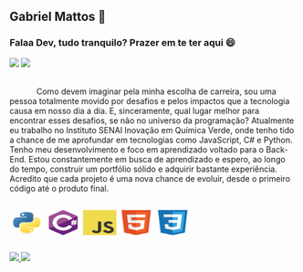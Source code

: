 ## Gabriel Mattos 👋
<h3 align="left">Falaa Dev, tudo tranquilo? Prazer em te ter aqui 😄</h3>


<div>
          <img height:="180em" src="https://github-readme-stats.vercel.app/api?username=scxttzx&show_icons=true&theme=dark&include_all_commits=true&count_private=true"/>
          <img height:="180em" src="https://github-readme-stats.vercel.app/api/top-langs/?username=scxttzx&layout=compact&langs_count=16&theme=dark"/>
</div><br>


<p>&nbsp&nbsp&nbsp&nbsp&nbsp&nbsp&nbsp&nbsp&nbsp&nbsp&nbsp&nbspComo devem imaginar pela minha escolha de carreira, sou uma pessoa totalmente movido por desafios e pelos impactos que a tecnologia causa em nosso dia a dia. E, sinceramente, qual lugar melhor para encontrar esses desafios, se não no universo da programação? Atualmente eu trabalho no Instituto SENAI Inovação em Química Verde, onde tenho tido a chance de me aprofundar em tecnologias como JavaScript, C# e Python. Tenho meu desenvolvimento e foco em aprendizado voltado para o Back-End. Estou constantemente em busca de aprendizado e espero, ao longo do tempo, construir um portfólio sólido e adquirir bastante experiência. Acredito que cada projeto é uma nova chance de evoluir, desde o primeiro código até o produto final.</p>

##



<div style="display: inline-block">
          <img align="center" height="45" width="60" src="https://raw.githubusercontent.com/devicons/devicon/master/icons/python/python-original.svg"/>
          <img align="center" height="45" width="60" src="https://raw.githubusercontent.com/devicons/devicon/master/icons/csharp/csharp-original.svg"/>
          <img align="center" height="45" width="60" src="https://raw.githubusercontent.com/devicons/devicon/master/icons/javascript/javascript-original.svg"/>
          <img align="center" height="45" width="60" src="https://raw.githubusercontent.com/devicons/devicon/master/icons/html5/html5-original.svg"/>
          <img align="center" height="45" width="60" src="https://raw.githubusercontent.com/devicons/devicon/master/icons/css3/css3-original.svg"/>
</div>

          
          
##
<a href="https://www.linkedin.com/in/gbmattos567/" target="_blank">
          <img src="https://img.shields.io/badge/-LinkedIn-%23007785?style=for-the-badge&logo=linkedin&logoColor=white" target="_blank"/>
</a>
<a href="mailto:gabrielmbserra@gmail.com">
  <img src="https://img.shields.io/badge/-Gmail-%23333?style=for-the-badge&logo=gmail&logoColor=white" target="_blank"/>
</a>



<!--
**scxttzx/scxttzx** is a ✨ _special_ ✨ repository because its `README.md` (this file) appears on your GitHub profile.

<a href="https://discord.gg/" target="_blank">
          <img src="https://img.shield.io/badge/Discord-7289DA?style=for-the-badge&logo=discord&logoColor=white" target="_blank"/>
</a>
Here are some ideas to get you started:

- 🔭 I’m currently working on ...
- 🌱 I’m currently learning ...
- 👯 I’m looking to collaborate on ...
- 🤔 I’m looking for help with ...
- 💬 Ask me about ...
- 📫 How to reach me: ...
-  Pronouns: ...
- ⚡ Fun fact: ...
-->
  




